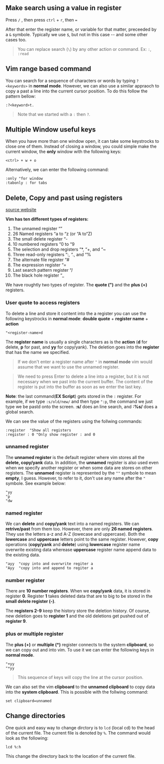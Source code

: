 Make search using a value in register
-------------------------------------
Press `/` , then press `ctrl` + `r`, then  `=`

After that enter the register name, or variable for that matter, preceeded by a `&` symbole. Typically we use `$`, but not in this case -- and some other cases too.

> You can replace search (`\`) by any other action or command. Ex: `:`, `:read`


Vim range based command
-----------------------
You can search for a sequence of characters or words by typing `?<keywords>` in **normal mode**. However, we can also use a similar appraoch to copy a past a line into the current cursor position. To do this follow the pattern bellow:
```vim
:?<keyword>t.
```
> Note that we started with a `:` then `?`.

Multiple Window useful keys
---------------------------
When you have more than one window open, it can take some keystrocks to close one of them.
Instead of closing a window, you could simple make the current window, the **only** window with the following keys:
```vim
<ctrl> + w + o
```
Alternatively, we can enter the following command:
```vim
:only "for window
:tabonly : for tabs
```

Delete, Copy and past using registers
-------------------------------------
[source website](https://www.baeldung.com/linux/vim-registers)

**Vim has ten different types of registers:**

1. The unnamed register “”
2. 26 Named registers “a to “z (or “A to“Z)
3. The small delete register “-
4. 10 numbered registers “0 to “9
5. The selection and drop registers “*, “+, and “~
6. Three read-only registers “:, “., and “%
7. The alternate file register “#
8. The expression register “=
9. Last search pattern register “/
10. The black hole register “_

We have roughtly two types of register. The **quote (")** and the **plus (+)** registers.

### __User quote to access registers__

To delete a line and store it content into the a register you can use the following keystrocks in **normal mode**:
**double quote** + **register name** + **action**
```vim
"<register-name>d
```

The **register name** is usually a single characters as is the **action** (**d** for delete, **p** for past, and **yy** for copy/yank).
The deletion goes into the **register** that has the name we specified.

> If we don't enter a register name after `"` in **normal mode** vim would assume that we want to use the unnamed register.

> We need to press Enter to delete a line into a register, but it is not necessary when we past into the current buffer. The content of the register is put into the buffer as soon as we enter the last key.

**Note**: the last command(**EX Script**) gets stored in the `:` register.
For example, if we type `:s/old/new/` and then type `":p`, the command we just type we be pastd onto the screen. **:s/** does an line search, and **:%s/** does a global search.

We can see the value of the registers using the follwing commands:
```vim
:register  "Show all registers
:register : 0 "Only show register : and 0
```

### __unnamed register__

The **unnamed register** is the default register where vim stores all the **delete, copy/yank** data. In addition, the **unnamed** register is also used even when we specify another register or when some data are stores on other registers.
The **unnamed** register is represented by the `""` symbole to mean **empty**, I guess. However, to refer to it, don't use any name after the `"` symbole.
See example below:
```vim
"yy
"p
"dw
```

### __named register__

We can **delete** and **copy/yank** text into a named registers. We can **retrive/past** from them too. However, there are only **26 named registers**. They use the letters a-z and A-Z (lowecase and uppercase). Both the **lowercase** and **uppercase** letters point to the same register. However, **copy** operations (**copy/yank** and **delete**) using **lowercase** register name overwrite existing data wherease **uppercase** register name append data to the existing data. 
```vim
"ayy  "copy into and overwrite regiter a
"Ayy  "copy into and append to regiter a
```

### __number register__

There are **10 number registers**. When we **copy/yank** data, it is stored in register **0**. Register **1** takes deleted data that are to big to be stored in the **small delete register (-)**.

The **registers 2-9** keep the history store the deletion history. Of course, new deletion goes to **register 1** and the old deletions get pushed out of **register 9**.

    

### __plus or multiple register__

The **plus (+)** or **multiple (*)** register connects to the system **clipboard**, so we can copy out and into vim.
To use it we can enter the following keys in **normal mode**.
```vim
"+yy
"*yy
```
> This sequence of keys will copy the line at the cursor position. 

We can also set the vim **clipboard** to the **unnamed clipboard** to copy data into the **system clipboard**.
This is possible with the follwing command:
```vm
set clipboard=unnamed
```

Change directories
------------------
One quick and easy way to change dirctory is to `lcd` (local cd) to the head of the current file. The current file is denoted by `%`.
The command would look as the following:
```vim
lcd %:h
```
This change the directory back to the location of the current file.
